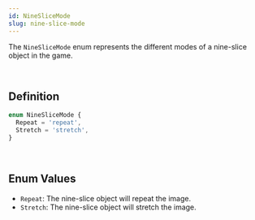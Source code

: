 ```yaml
---
id: NineSliceMode
slug: nine-slice-mode
---
```


The `NineSliceMode` enum represents the different modes of a nine-slice object in the game.

<br/>

## Definition

```ts
enum NineSliceMode {
  Repeat = 'repeat',
  Stretch = 'stretch',
}
```

<br/>

## Enum Values

- `Repeat`: The nine-slice object will repeat the image.
- `Stretch`: The nine-slice object will stretch the image.